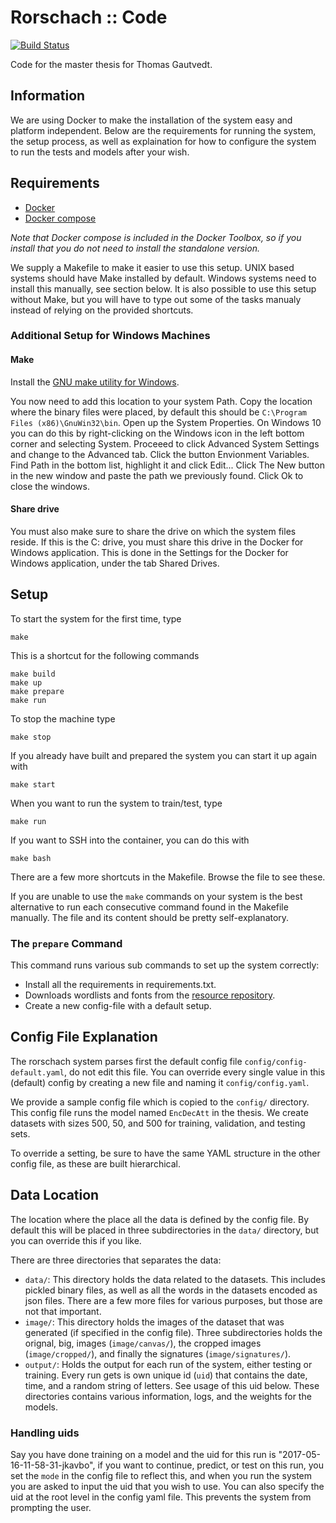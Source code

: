# Rorschach :: Code

[![Build Status](https://travis-ci.com/OptimusCrime/master-thesis-code.svg?token=JmzjtQYirFw9etqSW57N&branch=master)](https://travis-ci.com/OptimusCrime/master-thesis-code)

Code for the master thesis for Thomas Gautvedt.

## Information

We are using Docker to make the installation of the system easy and platform independent. Below are the requirements for running the system, the setup process, as well as explaination for how to configure the system to run the tests and models after your wish.

## Requirements

- [Docker](https://www.docker.com/community-edition)
- [Docker compose](https://docs.docker.com/compose/install/)

*Note that Docker compose is included in the Docker Toolbox, so if you install that you do not need to install the standalone version.*

We supply a Makefile to make it easier to use this setup. UNIX based systems should have Make installed by default. Windows systems need to install this manually, see section below. It is also possible to use this setup without Make, but you will have to type out some of the tasks manualy instead of relying on the provided shortcuts.

### Additional Setup for Windows Machines

#### Make

Install the [GNU make utility for Windows](http://gnuwin32.sourceforge.net/packages/make.htm).

You now need to add this location to your system Path. Copy the location where the binary files were placed, by default this should be `C:\Program Files (x86)\GnuWin32\bin`. Open up the System Properties. On Windows 10 you can do this by right-clicking on the Windows icon in the left bottom corner and selecting System. Proceeed to click Advanced System Settings and change to the Advanced tab. Click the button Envionment Variables. Find Path in the bottom list, highlight it and click Edit... Click The New button in the new window and paste the path we previously found. Click Ok to close the windows.

#### Share drive

You must also make sure to share the drive on which the system files reside. If this is the C: drive, you must share this drive in the Docker for Windows application. This is done in the Settings for the Docker for Windows application, under the tab Shared Drives.

## Setup

To start the system for the first time, type

```
make
```

This is a shortcut for the following commands

```
make build
make up
make prepare
make run
```

To stop the machine type

```
make stop
```

If you already have built and prepared the system you can start it up again with

```
make start
```

When you want to run the system to train/test, type

```
make run
```

If you want to SSH into the container, you can do this with

```
make bash
```

There are a few more shortcuts in the Makefile. Browse the file to see these.

If you are unable to use the `make` commands on your system is the best alternative to run each consecutive command found in the Makefile manually. The file and its content should be pretty self-explanatory.

### The `prepare` Command

This command runs various sub commands to set up the system correctly:

- Install all the requirements in requirements.txt.
- Downloads wordlists and fonts from the [resource repository](https://github.com/OptimusCrime/master-thesis-resources).
- Create a new config-file with a default setup.

## Config File Explanation

The rorschach system parses first the default config file `config/config-default.yaml`, do not edit this file. You can override every single value in this (default) config by creating a new file and naming it `config/config.yaml`.

We provide a sample config file which is copied to the `config/` directory. This config file runs the model named `EncDecAtt` in the thesis. We create datasets with sizes 500, 50, and 500 for training, validation, and testing sets.

To override a setting, be sure to have the same YAML structure in the other config file, as these are built hierarchical.

## Data Location

The location where the place all the data is defined by the config file. By default this will be placed in three subdirectories in the `data/` directory, but you can override this if you like.

There are three directories that separates the data:

- `data/`:  This directory holds the data related to the datasets. This includes pickled binary files, as well as all the words in the datasets encoded as json files. There are a few more files for various purposes, but those are not that important.
- `image/`: This directory holds the images of the dataset that was generated (if specified in the config file). Three subdirectories holds the orignal, big, images (`image/canvas/`), the cropped images (`image/cropped/`), and finally the signatures (`image/signatures/`).
- `output/`: Holds the output for each run of the system, either testing or training. Every run gets is own unique id (`uid`) that contains the date, time, and a random string of letters. See usage of this uid below. These directories contains various information, logs, and the weights for the models.

### Handling uids
Say you have done training on a model and the uid for this run is "2017-05-16-11-58-31-jkavbo", if you want to continue, predict, or test on this run, you set the `mode` in the config file to reflect this, and when you run the system you are asked to input the uid that you wish to use. You can also specify the uid at the root level in the config yaml file. This prevents the system from prompting the user.
